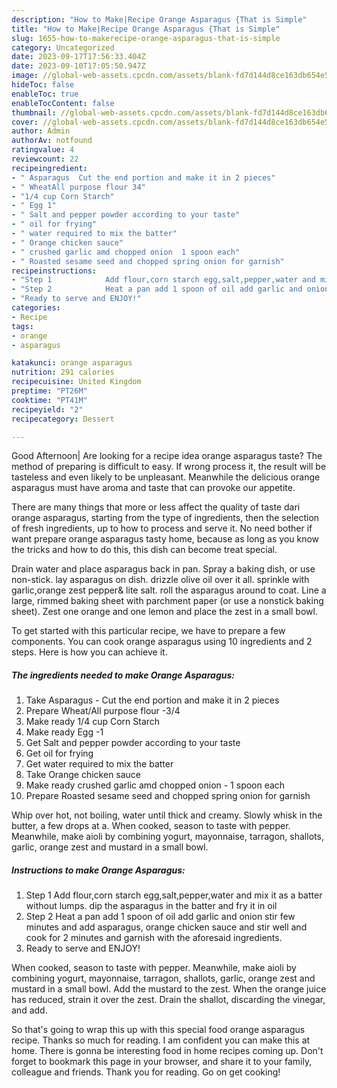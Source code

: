 ```yaml
---
description: "How to Make|Recipe Orange Asparagus {That is Simple"
title: "How to Make|Recipe Orange Asparagus {That is Simple"
slug: 1655-how-to-makerecipe-orange-asparagus-that-is-simple
category: Uncategorized
date: 2023-09-17T17:56:33.404Z
date: 2023-09-10T17:05:50.947Z
image: //global-web-assets.cpcdn.com/assets/blank-fd7d144d8ce163db654e5a02c40b08a2775adb7897d16e4062681dc7e1b2800f.png
hideToc: false
enableToc: true
enableTocContent: false
thumbnail: //global-web-assets.cpcdn.com/assets/blank-fd7d144d8ce163db654e5a02c40b08a2775adb7897d16e4062681dc7e1b2800f.png
cover: //global-web-assets.cpcdn.com/assets/blank-fd7d144d8ce163db654e5a02c40b08a2775adb7897d16e4062681dc7e1b2800f.png
author: Admin
authorAv: notfound
ratingvalue: 4
reviewcount: 22
recipeingredient:
- " Asparagus  Cut the end portion and make it in 2 pieces"
- " WheatAll purpose flour 34"
- "1/4 cup Corn Starch"
- " Egg 1"
- " Salt and pepper powder according to your taste"
- " oil for frying"
- " water required to mix the batter"
- " Orange chicken sauce"
- " crushed garlic amd chopped onion  1 spoon each"
- " Roasted sesame seed and chopped spring onion for garnish"
recipeinstructions:
- "Step 1            Add flour,corn starch egg,salt,pepper,water and mix it as a batter without lumps.  dip the asparagus in the batter and fry it in oil"
- "Step 2            Heat a pan add 1 spoon of oil add garlic and onion stir few minutes and add asparagus, orange chicken sauce and stir well and cook for 2 minutes and garnish with the aforesaid ingredients."
- "Ready to serve and ENJOY!"
categories:
- Recipe
tags:
- orange
- asparagus

katakunci: orange asparagus 
nutrition: 291 calories
recipecuisine: United Kingdom
preptime: "PT26M"
cooktime: "PT41M"
recipeyield: "2"
recipecategory: Dessert

---
```



Good Afternoon| Are looking for a recipe idea orange asparagus taste? The method of preparing is difficult to easy. If wrong process it, the result will be tasteless and even likely to be unpleasant. Meanwhile the delicious orange asparagus must have aroma and taste that can provoke our appetite.






There are many things that more or less affect the quality of taste dari orange asparagus, starting from the type of ingredients, then the selection of fresh ingredients, up to how to process and serve it. No need bother if want prepare orange asparagus tasty home, because as long as you know the tricks and how to do this, this dish can become treat special.


Drain water and place asparagus back in pan. Spray a baking dish, or use non-stick. lay asparagus on dish. drizzle olive oil over it all. sprinkle with garlic,orange zest pepper&amp; lite salt. roll the asparagus around to coat. Line a large, rimmed baking sheet with parchment paper (or use a nonstick baking sheet). Zest one orange and one lemon and place the zest in a small bowl.


To get started with this particular recipe, we have to prepare a few components. You can cook orange asparagus using 10 ingredients and 2 steps. Here is how you can achieve it.

<!--inarticleads1-->

##### The ingredients needed to make Orange Asparagus:

1. Take  Asparagus - Cut the end portion and make it in 2 pieces
1. Prepare  Wheat/All purpose flour -3/4
1. Make ready 1/4 cup Corn Starch
1. Make ready  Egg -1
1. Get  Salt and pepper powder according to your taste
1. Get  oil for frying
1. Get  water required to mix the batter
1. Take  Orange chicken sauce
1. Make ready  crushed garlic amd chopped onion - 1 spoon each
1. Prepare  Roasted sesame seed and chopped spring onion for garnish


Whip over hot, not boiling, water until thick and creamy. Slowly whisk in the butter, a few drops at a. When cooked, season to taste with pepper. Meanwhile, make aioli by combining yogurt, mayonnaise, tarragon, shallots, garlic, orange zest and mustard in a small bowl. 

<!--inarticleads2-->

##### Instructions to make Orange Asparagus:

1. Step 1            Add flour,corn starch egg,salt,pepper,water and mix it as a batter without lumps.  dip the asparagus in the batter and fry it in oil
1. Step 2            Heat a pan add 1 spoon of oil add garlic and onion stir few minutes and add asparagus, orange chicken sauce and stir well and cook for 2 minutes and garnish with the aforesaid ingredients.
1. Ready to serve and ENJOY!

When cooked, season to taste with pepper. Meanwhile, make aioli by combining yogurt, mayonnaise, tarragon, shallots, garlic, orange zest and mustard in a small bowl. Add the mustard to the zest. When the orange juice has reduced, strain it over the zest. Drain the shallot, discarding the vinegar, and add. 

So that's going to wrap this up with this special food orange asparagus recipe. Thanks so much for reading. I am confident you can make this at home. There is gonna be interesting food in home recipes coming up. Don't forget to bookmark this page in your browser, and share it to your family, colleague and friends. Thank you for reading. Go on get cooking!
